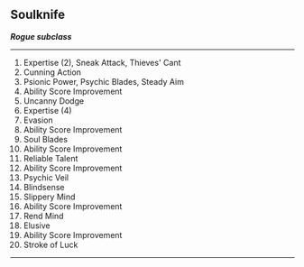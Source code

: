 ﻿## Soulknife

***Rogue subclass***

___
1. Expertise (2), Sneak Attack, Thieves' Cant
2. Cunning Action
3. Psionic Power, Psychic Blades, Steady Aim
4. Ability Score Improvement
5. Uncanny Dodge
6. Expertise (4)
7. Evasion
8. Ability Score Improvement
9. Soul Blades
10. Ability Score Improvement
11. Reliable Talent
12. Ability Score Improvement
13. Psychic Veil
14. Blindsense
15. Slippery Mind
16. Ability Score Improvement
17. Rend Mind
18. Elusive
19. Ability Score Improvement
20. Stroke of Luck

---
